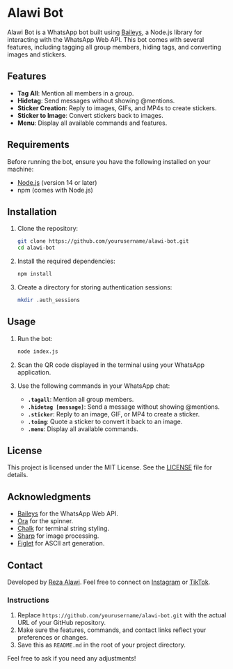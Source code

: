 # Alawi Bot

Alawi Bot is a WhatsApp bot built using [Baileys](https://github.com/adiwajshing/Baileys), a Node.js library for interacting with the WhatsApp Web API. This bot comes with several features, including tagging all group members, hiding tags, and converting images and stickers.

## Features

- **Tag All**: Mention all members in a group.
- **Hidetag**: Send messages without showing @mentions.
- **Sticker Creation**: Reply to images, GIFs, and MP4s to create stickers.
- **Sticker to Image**: Convert stickers back to images.
- **Menu**: Display all available commands and features.

## Requirements

Before running the bot, ensure you have the following installed on your machine:

- [Node.js](https://nodejs.org/en/) (version 14 or later)
- npm (comes with Node.js)

## Installation

1. Clone the repository:

   ```bash
   git clone https://github.com/yourusername/alawi-bot.git
   cd alawi-bot
   ```

2. Install the required dependencies:

   ```bash
   npm install
   ```

3. Create a directory for storing authentication sessions:

   ```bash
   mkdir .auth_sessions
   ```

## Usage

1. Run the bot:

   ```bash
   node index.js
   ```

2. Scan the QR code displayed in the terminal using your WhatsApp application.

3. Use the following commands in your WhatsApp chat:

   - **`.tagall`**: Mention all group members.
   - **`.hidetag [message]`**: Send a message without showing @mentions.
   - **`.sticker`**: Reply to an image, GIF, or MP4 to create a sticker.
   - **`.toimg`**: Quote a sticker to convert it back to an image.
   - **`.menu`**: Display all available commands.

## License

This project is licensed under the MIT License. See the [LICENSE](LICENSE) file for details.

## Acknowledgments

- [Baileys](https://github.com/adiwajshing/Baileys) for the WhatsApp Web API.
- [Ora](https://github.com/sindresorhus/ora) for the spinner.
- [Chalk](https://github.com/chalk/chalk) for terminal string styling.
- [Sharp](https://github.com/lovell/sharp) for image processing.
- [Figlet](https://github.com/patorjk/figlet.js) for ASCII art generation.

## Contact

Developed by [Reza Alawi](https://github.com/rezaalawii). Feel free to connect on [Instagram](https://www.instagram.com/rezalawiii) or [TikTok](https://www.tiktok.com/@reza_alawi).


### Instructions
1. Replace `https://github.com/yourusername/alawi-bot.git` with the actual URL of your GitHub repository.
2. Make sure the features, commands, and contact links reflect your preferences or changes.
3. Save this as `README.md` in the root of your project directory.

Feel free to ask if you need any adjustments!
